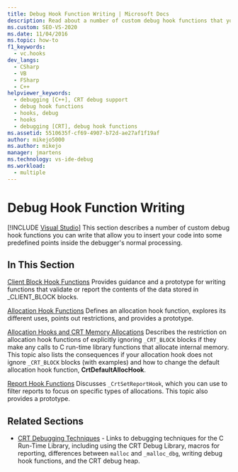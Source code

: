 ```yaml
---
title: Debug Hook Function Writing | Microsoft Docs
description: Read about a number of custom debug hook functions that you can write to let you insert your code into predefined points inside the debugger's normal processing.
ms.custom: SEO-VS-2020
ms.date: 11/04/2016
ms.topic: how-to
f1_keywords: 
  - vc.hooks
dev_langs: 
  - CSharp
  - VB
  - FSharp
  - C++
helpviewer_keywords: 
  - debugging [C++], CRT debug support
  - debug hook functions
  - hooks, debug
  - hooks
  - debugging [CRT], debug hook functions
ms.assetid: 5510635f-cf69-4907-b72d-ae27af1f19af
author: mikejo5000
ms.author: mikejo
manager: jmartens
ms.technology: vs-ide-debug
ms.workload: 
  - multiple
---
```

# Debug Hook Function Writing

 [!INCLUDE [Visual Studio](~/includes/applies-to-version/vs-windows-only.md)]
This section describes a number of custom debug hook functions you can write that allow you to insert your code into some predefined points inside the debugger's normal processing.

## In This Section
 [Client Block Hook Functions](../debugger/client-block-hook-functions.md)
 Provides guidance and a prototype for writing functions that validate or report the contents of the data stored in _CLIENT_BLOCK blocks.

 [Allocation Hook Functions](../debugger/allocation-hook-functions.md)
 Defines an allocation hook function, explores its different uses, points out restrictions, and provides a prototype.

 [Allocation Hooks and CRT Memory Allocations](../debugger/allocation-hooks-and-c-run-time-memory-allocations.md)
 Describes the restriction on allocation hook functions of explicitly ignoring `_CRT_BLOCK` blocks if they make any calls to C run-time library functions that allocate internal memory. This topic also lists the consequences if your allocation hook does not ignore `_CRT_BLOCK` blocks (with examples) and how to change the default allocation hook function, **CrtDefaultAllocHook**.

 [Report Hook Functions](../debugger/report-hook-functions.md)
 Discusses `_CrtSetReportHook`, which you can use to filter reports to focus on specific types of allocations. This topic also provides a prototype.

## Related Sections

- [CRT Debugging Techniques](../debugger/crt-debugging-techniques.md) - Links to debugging techniques for the C Run-Time Library, including using the CRT Debug Library, macros for reporting, differences between `malloc` and `_malloc_dbg`, writing debug hook functions, and the CRT debug heap.